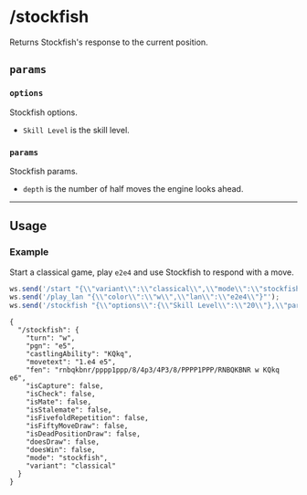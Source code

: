 # /stockfish

Returns Stockfish's response to the current position.

## `params`

### `options`

Stockfish options.

- `Skill Level` is the skill level.

### `params`

Stockfish params.

- `depth` is the number of half moves the engine looks ahead.

---

## Usage

### Example

Start a classical game, play `e2e4` and use Stockfish to respond with a move.

```js
ws.send('/start "{\\"variant\\":\\"classical\\",\\"mode\\":\\"stockfish\\",\\"settings\\":{\\"color\\":\\"w\\"}}"');
ws.send('/play_lan "{\\"color\\":\\"w\\",\\"lan\\":\\"e2e4\\"}"');
ws.send('/stockfish "{\\"options\\":{\\"Skill Level\\":\\"20\\"},\\"params\\":{\\"depth\\":12}}"');
```

```text
{
  "/stockfish": {
    "turn": "w",
    "pgn": "e5",
    "castlingAbility": "KQkq",
    "movetext": "1.e4 e5",
    "fen": "rnbqkbnr/pppp1ppp/8/4p3/4P3/8/PPPP1PPP/RNBQKBNR w KQkq e6",
    "isCapture": false,
    "isCheck": false,
    "isMate": false,
    "isStalemate": false,
    "isFivefoldRepetition": false,
    "isFiftyMoveDraw": false,
    "isDeadPositionDraw": false,
    "doesDraw": false,
    "doesWin": false,
    "mode": "stockfish",
    "variant": "classical"
  }
}
```
